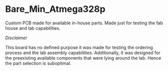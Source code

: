 # Bare_Min_Atmega328p
Custom PCB made for available in-house parts. Made just for testing the fab house and lab capabilities.

*Disclaimer*

This board has no defined purpose it was made for testing the ordering process and the lab assembly capabilities. 
Additionally, it was designed for the preexisting available components that were lying around the lab. Hence the part selection is suboptimal.


